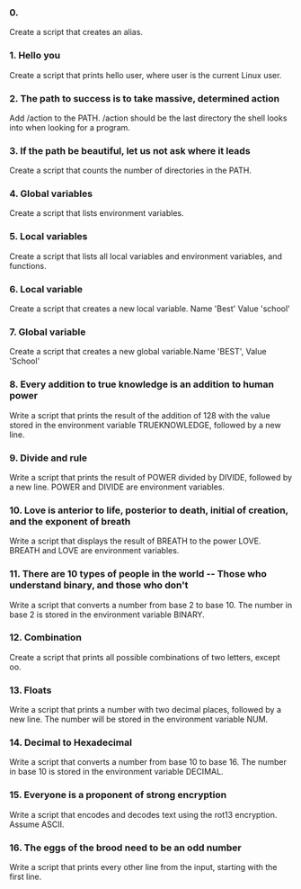 ### 0. <o>
Create a script that creates an alias.

### 1. Hello you
Create a script that prints hello user, where user is the current Linux user.

### 2. The path to success is to take massive, determined action
Add /action to the PATH. /action should be the last directory the shell looks into when looking for a program.

### 3. If the path be beautiful, let us not ask where it leads
Create a script that counts the number of directories in the PATH.

### 4. Global variables
Create a script that lists environment variables.

### 5. Local variables
Create a script that lists all local variables and environment variables, and functions.

### 6. Local variable
Create a script that creates a new local variable. Name 'Best' Value 'school'

### 7. Global variable
Create a script that creates a new global variable.Name 'BEST', Value 'School'

### 8. Every addition to true knowledge is an addition to human power
Write a script that prints the result of the addition of 128 with the value stored in the environment variable TRUEKNOWLEDGE, followed by a new line.

### 9. Divide and rule
Write a script that prints the result of POWER divided by DIVIDE, followed by a new line. POWER and DIVIDE are environment variables.

### 10. Love is anterior to life, posterior to death, initial of creation, and the exponent of breath
Write a script that displays the result of BREATH to the power LOVE. BREATH and LOVE are environment variables.

### 11. There are 10 types of people in the world -- Those who understand binary, and those who don't
Write a script that converts a number from base 2 to base 10. The number in base 2 is stored in the environment variable BINARY.

### 12. Combination
Create a script that prints all possible combinations of two letters, except oo.

### 13. Floats
Write a script that prints a number with two decimal places, followed by a new line. The number will be stored in the environment variable NUM.

### 14. Decimal to Hexadecimal
Write a script that converts a number from base 10 to base 16. The number in base 10 is stored in the environment variable DECIMAL.

### 15. Everyone is a proponent of strong encryption
Write a script that encodes and decodes text using the rot13 encryption. Assume ASCII.

### 16. The eggs of the brood need to be an odd number
Write a script that prints every other line from the input, starting with the first line.
